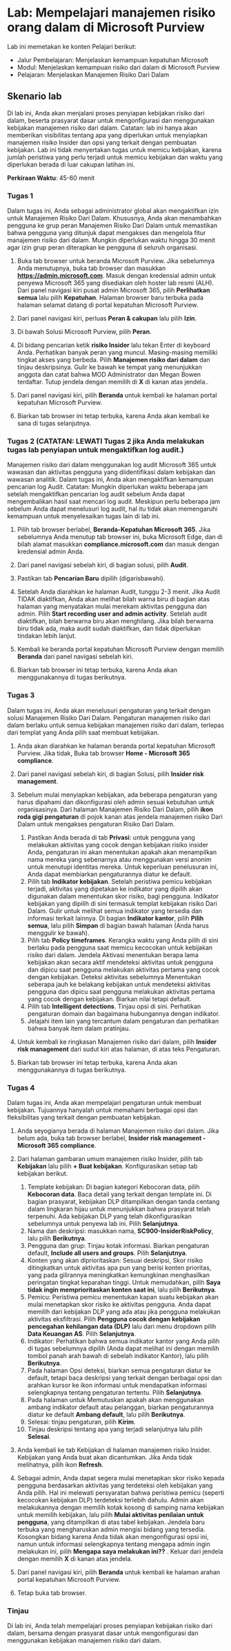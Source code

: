 <!---
---
Lab: Judul: 'Jelajahi manajemen risiko insider di Microsoft Purview' Jalur Pembelajaran/Modul/Pelajaran: 'Jalur Pembelajaran: Menjelaskan kemampuan kepatuhan Microsoft; Modul 4: Menjelaskan kemampuan risiko orang dalam di Microsoft Purview; Pelajaran 2: Menjelaskan manajemen risiko orang dalam'
---
--->

# Lab: Mempelajari manajemen risiko orang dalam di Microsoft Purview

Lab ini memetakan ke konten Pelajari berikut:

- Jalur Pembelajaran: Menjelaskan kemampuan kepatuhan Microsoft
- Modul: Menjelaskan kemampuan risiko dari dalam di Microsoft Purview
- Pelajaran: Menjelaskan Manajemen Risiko Dari Dalam

## Skenario lab

Di lab ini, Anda akan menjalani proses penyiapan kebijakan risiko dari dalam, beserta prasyarat dasar untuk mengonfigurasi dan menggunakan kebijakan manajemen risiko dari dalam.  Catatan: lab ini hanya akan memberikan visibilitas tentang apa yang diperlukan untuk menyiapkan manajemen risiko Insider dan opsi yang terkait dengan pembuatan kebijakan.  Lab ini tidak menyertakan tugas untuk memicu kebijakan, karena jumlah peristiwa yang perlu terjadi untuk memicu kebijakan dan waktu yang diperlukan berada di luar cakupan latihan ini.

**Perkiraan Waktu**: 45-60 menit

### Tugas 1

Dalam tugas ini, Anda sebagai administrator global akan mengaktifkan izin untuk Manajemen Risiko Dari Dalam.  Khususnya, Anda akan menambahkan pengguna ke grup peran Manajemen Risiko Dari Dalam untuk memastikan bahwa pengguna yang ditunjuk dapat mengakses dan mengelola fitur manajemen risiko dari dalam.  Mungkin diperlukan waktu hingga 30 menit agar izin grup peran diterapkan ke pengguna di seluruh organisasi.

1. Buka tab browser untuk beranda Microsoft Purview.  Jika sebelumnya Anda menutupnya, buka tab browser dan masukkan **https://admin.microsoft.com**. Masuk dengan kredensial admin untuk penyewa Microsoft 365 yang disediakan oleh hoster lab resmi (ALH). Dari panel navigasi kiri pusat admin Microsoft 365, pilih **Perlihatkan semua** lalu pilih **Kepatuhan**.  Halaman browser baru terbuka pada halaman selamat datang di portal kepatuhan Microsoft Purview.  

1. Dari panel navigasi kiri, perluas **Peran & cakupan** lalu pilih **Izin**.

1. Di bawah Solusi Microsoft Purview, pilih **Peran**.

1. Di bidang pencarian ketik **risiko Insider** lalu tekan Enter di keyboard Anda.  Perhatikan banyak peran yang muncul.  Masing-masing memiliki tingkat akses yang berbeda.  Pilih **Manajemen risiko dari dalam** dan tinjau deskripsinya.  Gulir ke bawah ke tempat yang menunjukkan anggota dan catat bahwa MOD Administrator dan Megan Bowen terdaftar. Tutup jendela dengan memilih di **X** di kanan atas jendela..

1. Dari panel navigasi kiri, pilih **Beranda** untuk kembali ke halaman portal kepatuhan Microsoft Purview.

1. Biarkan tab browser ini tetap terbuka, karena Anda akan kembali ke sana di tugas selanjutnya.

### Tugas 2 (CATATAN: LEWATI Tugas 2 jika Anda melakukan tugas lab penyiapan untuk mengaktifkan log audit.)

Manajemen risiko dari dalam menggunakan log audit Microsoft 365 untuk wawasan dan aktivitas pengguna yang diidentifikasi dalam kebijakan dan wawasan analitik. Dalam tugas ini, Anda akan mengaktifkan kemampuan pencarian log Audit. Catatan:  Mungkin diperlukan waktu beberapa jam setelah mengaktifkan pencarian log audit sebelum Anda dapat mengembalikan hasil saat mencari log audit.  Meskipun perlu beberapa jam sebelum Anda dapat menelusuri log audit, hal itu tidak akan memengaruhi kemampuan untuk menyelesaikan tugas lain di lab ini.

1. Pilih tab browser berlabel, **Beranda-Kepatuhan Microsoft 365**.  Jika sebelumnya Anda menutup tab browser ini, buka Microsoft Edge, dan di bilah alamat masukkan **compliance.microsoft.com** dan masuk dengan kredensial admin Anda.

1. Dari panel navigasi sebelah kiri, di bagian solusi, pilih **Audit**.

1. Pastikan tab **Pencarian Baru** dipilih (digarisbawahi).

1. Setelah Anda diarahkan ke halaman Audit, tunggu 2-3 menit.  Jika Audit TIDAK diaktifkan, Anda akan melihat bilah warna biru di bagian atas halaman yang menyatakan mulai merekam aktivitas pengguna dan admin.  Pilih **Start recording user and admin activity**.  Setelah audit diaktifkan, bilah berwarna biru akan menghilang.  Jika bilah berwarna biru tidak ada, maka audit sudah diaktifkan, dan tidak diperlukan tindakan lebih lanjut.

1. Kembali ke beranda portal kepatuhan Microsoft Purview dengan memilih **Beranda** dari panel navigasi sebelah kiri.

1. Biarkan tab browser ini tetap terbuka, karena Anda akan menggunakannya di tugas berikutnya.

### Tugas 3

Dalam tugas ini, Anda akan menelusuri pengaturan yang terkait dengan solusi Manajemen Risiko Dari Dalam.  Pengaturan manajemen risiko dari dalam berlaku untuk semua kebijakan manajemen risiko dari dalam, terlepas dari templat yang Anda pilih saat membuat kebijakan.

1. Anda akan diarahkan ke halaman beranda portal kepatuhan Microsoft Purview. Jika tidak, Buka tab browser **Home - Microsoft 365 compliance**.

1. Dari panel navigasi sebelah kiri, di bagian Solusi, pilih **Insider risk management**.

1. Sebelum mulai menyiapkan kebijakan, ada beberapa pengaturan yang harus dipahami dan dikonfigurasi oleh admin sesuai kebutuhan untuk organisasinya. Dari halaman Manajemen Risiko Dari Dalam, pilih **ikon roda gigi pengaturan** di pojok kanan atas jendela manajemen risiko Dari Dalam untuk mengakses pengaturan Risiko Dari Dalam.  
    1. Pastikan Anda berada di tab **Privasi**: untuk pengguna yang melakukan aktivitas yang cocok dengan kebijakan risiko insider Anda, pengaturan ini akan menentukan apakah akan menampilkan nama mereka yang sebenarnya atau menggunakan versi anonim untuk menutupi identitas mereka.  Untuk keperluan penelusuran ini, Anda dapat membiarkan pengaturannya diatur ke default.
    1. Pilih tab **Indikator kebijakan**. Setelah peristiwa pemicu kebijakan terjadi, aktivitas yang dipetakan ke indikator yang dipilih akan digunakan dalam menentukan skor risiko, bagi pengguna. Indikator kebijakan yang dipilih di sini termasuk templat kebijakan risiko Dari Dalam.  Gulir untuk melihat semua indikator yang tersedia dan informasi terkait lainnya. Di bagian **Indikator kantor**, pilih **Pilih semua**, lalu pilih **Simpan** di bagian bawah halaman (Anda harus menggulir ke bawah).
    1. Pilih tab **Policy timeframes**. Kerangka waktu yang Anda pilih di sini berlaku pada pengguna saat memicu kecocokan untuk kebijakan risiko dari dalam.   Jendela Aktivasi menentukan berapa lama kebijakan akan secara aktif mendeteksi aktivitas untuk pengguna dan dipicu saat pengguna melakukan aktivitas pertama yang cocok dengan kebijakan. Deteksi aktivitas sebelumnya Menentukan seberapa jauh ke belakang kebijakan untuk mendeteksi aktivitas pengguna dan dipicu saat pengguna melakukan aktivitas pertama yang cocok dengan kebijakan.  Biarkan nilai tetapi default.
    1. Pilih tab **Intelligent detections**. Tinjau opsi di sini.  Perhatikan pengaturan domain dan bagaimana hubungannya dengan indikator.
    1. Jelajahi item lain yang tercantum dalam pengaturan dan perhatikan bahwa banyak item dalam pratinjau.

1. Untuk kembali ke ringkasan Manajemen risiko dari dalam, pilih **Insider risk management** dari sudut kiri atas halaman, di atas teks Pengaturan.

1. Biarkan tab browser ini tetap terbuka, karena Anda akan menggunakannya di tugas berikutnya.

### Tugas 4

Dalam tugas ini, Anda akan mempelajari pengaturan untuk membuat kebijakan.  Tujuannya hanyalah untuk memahami berbagai opsi dan fleksibilitas yang terkait dengan pembuatan kebijakan.

1. Anda seyogianya berada di halaman Manajemen risiko dari dalam.  Jika belum ada, buka tab browser berlabel, **Insider risk management - Microsoft 365 compliance**.

1. Dari halaman gambaran umum manajemen risiko Insider, pilih tab **Kebijakan** lalu pilih **+ Buat kebijakan**.  Konfigurasikan setiap tab kebijakan berikut.

    1. Template kebijakan: Di bagian kategori Kebocoran data, pilih **Kebocoran data**.  Baca detail yang terkait dengan template ini. Di bagian prasyarat, kebijakan DLP ditampilkan dengan tanda centang dalam lingkaran hijau untuk menunjukkan bahwa prasyarat telah terpenuhi.  Ada kebijakan DLP yang telah dikonfigurasikan sebelumnya untuk penyewa lab ini. Pilih **Selanjutnya**. 
    1. Nama dan deskripsi: masukkan nama, **SC900-InsiderRiskPolicy**, lalu pilih **Berikutnya**.
    1. Pengguna dan grup:  Tinjau kotak informasi.  Biarkan pengaturan default, **Include all users and groups**.  Pilih **Selanjutnya**.
    1. Konten yang akan diprioritaskan: Sesuai deskripsi, Skor risiko ditingkatkan untuk aktivitas apa pun yang berisi konten prioritas, yang pada gilirannya meningkatkan kemungkinan menghasilkan peringatan tingkat keparahan tinggi. Untuk memudahkan, pilih **Saya tidak ingin memprioritaskan konten saat ini**, lalu pilih **Berikutnya**.
    1. Pemicu: Peristiwa pemicu menentukan kapan suatu kebijakan akan mulai menetapkan skor risiko ke aktivitas pengguna.  Anda dapat memilih dari kebijakan DLP yang ada atau jika pengguna melakukan aktivitas eksfiltrasi. Pilih **Pengguna cocok dengan kebijakan pencegahan kehilangan data (DLP)** lalu dari menu dropdown pilih **Data Keuangan AS**. Pilih **Selanjutnya**.
    1. Indikator: Perhatikan bahwa semua indikator kantor yang Anda pilih di tugas sebelumnya dipilih (Anda dapat melihat ini dengan memilih tombol panah arah bawah di sebelah indikator Kantor), lalu pilih **Berikutnya**.
    1. Pada halaman Opsi deteksi, biarkan semua pengaturan diatur ke default, tetapi baca deskripsi yang terkait dengan berbagai opsi dan arahkan kursor ke ikon informasi untuk mendapatkan informasi selengkapnya tentang pengaturan tertentu.  Pilih **Selanjutnya**.
    1. Pada halaman untuk Memutuskan apakah akan menggunakan ambang indikator default atau pelanggan, biarkan pengaturannya diatur ke default **Ambang default**, lalu pilih **Berikutnya**.
    1. Selesai: tinjau pengaturan, pilih **Kirim**.
    1. Tinjau deskripsi tentang apa yang terjadi selanjutnya lalu pilih **Selesai**.

1. Anda kembali ke tab Kebijakan di halaman manajemen risiko Insider.  Kebijakan yang Anda buat akan dicantumkan.  Jika Anda tidak melihatnya, pilih ikon **Refresh**.

1. Sebagai admin, Anda dapat segera mulai menetapkan skor risiko kepada pengguna berdasarkan aktivitas yang terdeteksi oleh kebijakan yang Anda pilih. Hal ini melewati persyaratan bahwa peristiwa pemicu (seperti kecocokan kebijakan DLP) terdeteksi terlebih dahulu.  Admin akan melakukannya dengan memilih kotak kosong di samping nama kebijakan untuk memilih kebijakan, lalu pilih **Mulai aktivitas penilaian untuk pengguna**, yang ditampilkan di atas tabel kebijakan.  Jendela baru terbuka yang mengharuskan admin mengisi bidang yang tersedia. Kosongkan bidang karena Anda tidak akan mengonfigurasi opsi ini, namun untuk informasi selengkapnya tentang mengapa admin ingin melakukan ini, pilih **Mengapa saya melakukan ini??** .  Keluar dari jendela dengan memilih **X** di kanan atas jendela.

1. Dari panel navigasi kiri, pilih **Beranda** untuk kembali ke halaman arahan portal kepatuhan Microsoft Purview.

1. Tetap buka tab browser.

### Tinjau

Di lab ini, Anda telah mempelajari proses penyiapan kebijakan risiko dari dalam, bersama dengan prasyarat dasar untuk mengonfigurasi dan menggunakan kebijakan manajemen risiko dari dalam.
